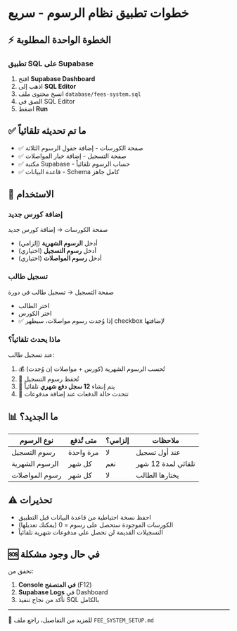 # خطوات تطبيق نظام الرسوم - سريع

## ⚡ الخطوة الواحدة المطلوبة

### تطبيق SQL على Supabase

1. افتح **Supabase Dashboard**
2. اذهب إلى **SQL Editor**
3. انسخ محتوى ملف `database/fees-system.sql`
4. الصق في SQL Editor
5. اضغط **Run**

## ✅ ما تم تحديثه تلقائياً

- ✅ صفحة الكورسات - إضافة حقول الرسوم الثلاثة
- ✅ صفحة التسجيل - إضافة خيار المواصلات
- ✅ مكتبة Supabase - حساب الرسوم تلقائياً
- ✅ قاعدة البيانات - Schema كامل جاهز

## 🎯 الاستخدام

### إضافة كورس جديد
صفحة الكورسات → إضافة كورس جديد
- أدخل **الرسوم الشهرية** (إلزامي)
- أدخل **رسوم التسجيل** (اختياري)
- أدخل **رسوم المواصلات** (اختياري)

### تسجيل طالب
صفحة التسجيل → تسجيل طالب في دورة
- اختر الطالب
- اختر الكورس
- ✅ إذا وُجدت رسوم مواصلات، سيظهر checkbox لإضافتها

### ماذا يحدث تلقائياً؟
عند تسجيل طالب:
1. 💰 تُحسب الرسوم الشهرية (كورس + مواصلات إن وُجدت)
2. 📝 تُحفظ رسوم التسجيل
3. 📅 يتم إنشاء **12 سجل دفع شهري** تلقائياً
4. 🔄 تتحدث حالة الدفعات عند إضافة مدفوعات

## 📊 ما الجديد؟

| نوع الرسوم | متى تُدفع | إلزامي؟ | ملاحظات |
|-----------|---------|---------|---------|
| رسوم التسجيل | مرة واحدة | لا | عند أول تسجيل |
| الرسوم الشهرية | كل شهر | نعم | تلقائي لمدة 12 شهر |
| رسوم المواصلات | كل شهر | لا | يختارها الطالب |

## ⚠️ تحذيرات

- احفظ نسخة احتياطية من قاعدة البيانات قبل التطبيق
- الكورسات الموجودة ستحصل على رسوم = 0 (يمكنك تعديلها)
- التسجيلات القديمة لن تحصل على مدفوعات شهرية تلقائياً

## 🆘 في حال وجود مشكلة

تحقق من:
1. **Console في المتصفح** (F12)
2. **Supabase Logs** في Dashboard
3. تأكد من نجاح تنفيذ SQL بالكامل

---

📖 للمزيد من التفاصيل، راجع ملف `FEE_SYSTEM_SETUP.md`
